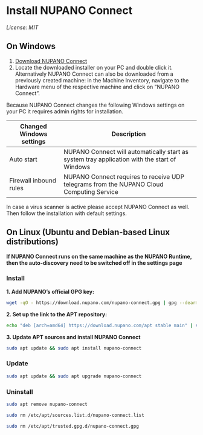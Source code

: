# Install NUPANO Connect 
*License: MIT*

## On Windows
1. [Download NUPANO Connect](https://nupano-connect-releases.s3.eu-central-1.amazonaws.com/NUPANO_Connect_installer_2.0.1.exe)
2. Locate the downloaded installer on your PC and double click it.
Alternatively NUPANO Connect can also be downloaded from a previously created machine: in the Machine Inventory, navigate to the Hardware menu of the respective machine and click on “NUPANO Connect”.

Because NUPANO Connect changes the following Windows settings on your PC it requires admin rights for installation.

| Changed Windows settings    | Description |
| -------- | ------- |
| Auto start  | NUPANO Connect will automatically start as system tray application with the start of Windows    |
| Firewall inbound rules | NUPANO Connect requires to receive UDP telegrams from the NUPANO Cloud Computing Service     |

In case a virus scanner is active please accept NUPANO Connect as well. Then follow the installation with default settings.


## On Linux (Ubuntu and Debian-based Linux distributions)
**If NUPANO Connect runs on the same machine as the NUPANO Runtime, then the auto-discovery need to be switched off in the settings page**

### Install
**1. Add NUPANO’s official GPG key:**
```sh
wget -qO - https://download.nupano.com/nupano-connect.gpg | gpg --dearmor | sudo tee /etc/apt/trusted.gpg.d/nupano-connect.gpg > /dev/null
```

**2. Set up the link to the APT repository:**
```sh
echo "deb [arch=amd64] https://download.nupano.com/apt stable main" | sudo tee /etc/apt/sources.list.d/nupano-connect.list
```


**3. Update APT sources and install NUPANO Connect**
```sh
sudo apt update && sudo apt install nupano-connect
```


### Update
```sh
sudo apt update && sudo apt upgrade nupano-connect
```

### Uninstall
```sh
sudo apt remove nupano-connect
```
```sh
sudo rm /etc/apt/sources.list.d/nupano-connect.list
```
```sh
sudo rm /etc/apt/trusted.gpg.d/nupano-connect.gpg
```
